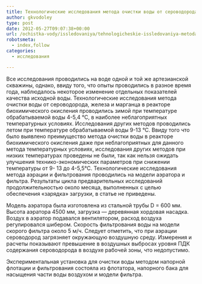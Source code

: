 ```yaml
---
title: Технологические исследования метода очистки воды от сероводорода
author: gkvodoley
type: post
date: 2012-05-27T09:07:38+00:00
url: /ochistka-vody/issledovaniya/tehnologicheskie-issledovaniya-metoda-ochistki-vody-ot-serovodoroda.html
robotsmeta:
  - index,follow
categories:
  - исследования

---
```

Все исследования проводились на воде одной и той же артезианской скважины, однако, ввиду того, что опыты проводились в разное время года, наблюдалось некоторое изменение отдельных показателей качества исходной воды. Технологические исследования метода очистки воды от сероводорода, железа и марганца в реакторе биохимического окисления проводились зимой при температуре обрабатываемой воды 4-5,4 °С, в наиболее неблагоприятных температурных условиях. Исследования других методов проводились летом при температуре обрабатываемой воды 9-13 °С. Ввиду того что было выявлено преимущество метода очистки воды в реакторе биохимического окисления даже при неблагоприятных для данного метода температурных условиях, исследования других методов при низких температурах проведены не были, так как нельзя ожидать улучшения технико-экономических параметров при снижении температуры от 9- 13 до 4-5,5°С. Технологические исследования метода аэрации и фильтрования проводились на модели аэратора и фильтра. Результаты цикла предварительных исследований продолжительностью около месяца, выполненных с целью обеспечения «зарядка» загрузки, в статье не приведены.
  
Модель аэратора была изготовлена из стальной трубы D = 600 мм. Высота аэратора 4500 мм, загрузка &#8212; деревянная хордовая насадка. Воздух в аэратор подавался вентилятором, расход воздуха регулировался шибером. Скорость фильтрования воды на модели скорого фильтра около 5 м/ч. Следует отметить, что при аэрации сероводород загрязняет окружающую воздушную среду. Измерения и расчеты показывают превышение в воздушных выбросах уровня ПДК содержания сероводорода в воздухе рабочей зоны, что недопустимо.
  
Экспериментальная установка для очистки воды методом напорной флотации и фильтрования состояла из флотатора, напорного бака для насыщения части воды воздухом и модели фильтра.